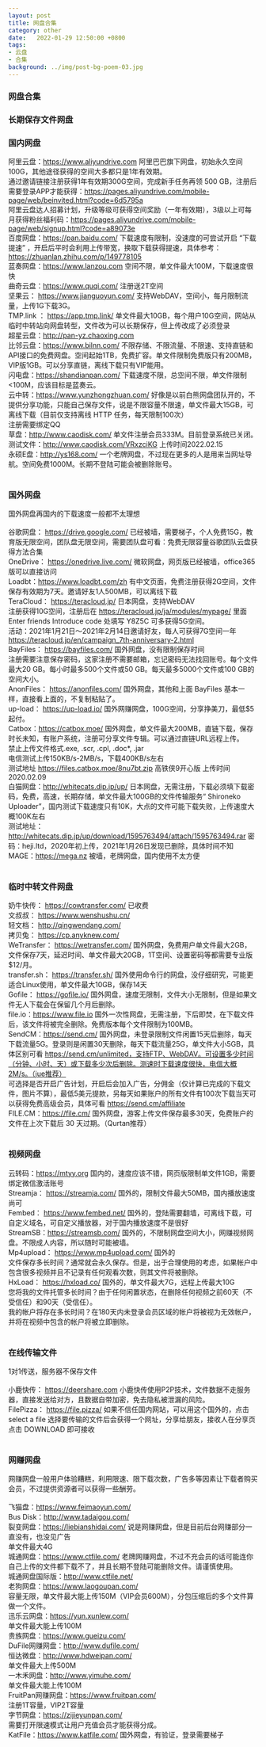 ```yaml
---
layout: post
title: 网盘合集
category: other
date:   2022-01-29 12:50:00 +0800
tags:
- 云盘
- 合集
background: ../img/post-bg-poem-03.jpg
---
```


### 网盘合集

### 长期保存文件网盘<br>

### 国内网盘<br>
阿里云盘：https://www.aliyundrive.com 阿里巴巴旗下网盘，初始永久空间100G，其他途径获得的空间大多都只是1年有效期。<br>
通过邀请链接注册获得1年有效期300G空间，完成新手任务再领 500 GB，注册后需要登录APP才能获得：https://pages.aliyundrive.com/mobile-page/web/beinvited.html?code=6d5795a<br>
阿里云盘达人招募计划，升级等级可获得空间奖励（一年有效期），3级以上可每月获得粉丝福利码：https://pages.aliyundrive.com/mobile-page/web/signup.html?code=a89073e<br>
百度网盘：https://pan.baidu.com/ 下载速度有限制，没速度的可尝试开启 “下载提速” ，开启后平时会利用上传带宽，换取下载获得提速，具体参考：https://zhuanlan.zhihu.com/p/149778105<br>
蓝奏网盘：https://www.lanzou.com 空间不限，单文件最大100M，下载速度很快<br>
曲奇云盘：https://www.quqi.com/ 注册送2T空间<br>
坚果云： https://www.jianguoyun.com/ 支持WebDAV，空间小，每月限制流量，上传1G下载3G。<br>
TMP.link ： https://app.tmp.link/ 单文件最大10GB，每个用户10G空间，网站从临时中转站向网盘转型，文件改为可以长期保存，但上传改成了必须登录<br>
超星云盘：http://pan-yz.chaoxing.com<br>
比邻云盘：https://www.bilnn.com/ 不限存储、不限流量、不限速、支持直链和API接口的免费网盘。空间起始1TB，免费扩容。单文件限制免费版只有200MB，VIP版1GB。可以分享直链，离线下载只有VIP能用。<br>
闪电盘：https://shandianpan.com/ 下载速度不限，总空间不限，单文件限制<100M，应该目标是蓝奏云。<br>
云中转：https://www.yunzhongzhuan.com/ 好像是以前白熊网盘团队开的，不提供分享功能，只能自己保存文件，说是不限容量不限速，单文件最大15GB，可离线下载（目前仅支持离线 HTTP 任务，每天限制100次）<br>
注册需要绑定QQ<br>
草盘：http://www.caodisk.com/ 单文件注册会员333M。目前登录系统已关闭。<br>
测试文件：http://www.caodisk.com/VRxzciKG 上传时间2022.02.15<br>
永硕E盘：http://ys168.com/ 一个老牌网盘，不过现在更多的人是用来当网址导航。空间免费1000M。长期不登陆可能会被删除账号。<br>
<br>
### 国外网盘<br>
国外网盘再国内的下载速度一般都不太理想<br>
<br>
谷歌网盘： https://drive.google.com/ 已经被墙，需要梯子，个人免费15G，教育版无限空间，团队盘无限空间，需要团队盘可看：免费无限容量谷歌团队云盘获得方法合集<br>
OneDrive： https://onedrive.live.com/ 微软网盘，网页版已经被墙，office365版可以直接访问<br>
Loadbt：https://www.loadbt.com/zh 有中文页面，免费注册获得2G空间，文件保存有效期为7天。邀请好友1人500MB，可以离线下载<br>
TeraCloud： https://teracloud.jp/ 日本网盘，支持WebDAV<br>
注册获得10G空间，注册后在 https://teracloud.jp/ja/modules/mypage/ 里面 Enter friends Introduce code 处填写 Y8Z5C 可多获得5G空间。<br>
活动：2021年1月21日～2021年2月14日邀请好友，每人可获得7G空间一年 https://teracloud.jp/en/campaign_7th-anniversary-2.html<br>
BayFiles： https://bayfiles.com/ 国外网盘，没有限制保存时间<br>
注册需要注意保存密码，这家注册不需要邮箱，忘记密码无法找回账号。每个文件最大20 GB。每小时最多500个文件或50 GB。每天最多5000个文件或100 GB的空间大小。<br>
AnonFiles： https://anonfiles.com/ 国外网盘，其他和上面 BayFiles 基本一样，直接看上面的，不复制粘贴了。<br>
up-load： https://up-load.io/ 国外网赚网盘，100G空间，分享挣美刀，最低$5起付。<br>
Catbox：https://catbox.moe/ 国外网盘，单文件最大200MB，直链下载，保存时长未知，有账户系统，注册可分享文件专辑。可以通过直链URL远程上传。<br>
禁止上传文件格式.exe, .scr, .cpl, .doc*, .jar<br>
电信测试上传150KB/s-2MB/s，下载400KB/s左右<br>
测试地址 https://files.catbox.moe/8nu7bt.zip 高铁侠9开心版 上传时间2020.02.09<br>
白猫网盘：http://whitecats.dip.jp/up/ 日本网盘，无需注册，下载必须填下载密码，免费，高速，长期存储，单文件最大100GB的文件传输服务“ Shironeko Uploader”，国内测试下载速度只有10K，大点的文件可能下载失败，上传速度大概100K左右<br>
测试地址：http://whitecats.dip.jp/up/download/1595763494/attach/1595763494.rar 密码：heji.ltd，2020年初上传，2021年1月26日发现已删除，具体时间不知<br>
MAGE：https://mega.nz 被墙，老牌网盘，国内使用不太方便<br>
<br>
### 临时中转文件网盘<br>
奶牛快传： https://cowtransfer.com/ 已收费<br>
文叔叔： https://www.wenshushu.cn/<br>
轻文档： http://qingwendang.com/<br>
拷贝兔： https://cp.anyknew.com/<br>
WeTransfer： https://wetransfer.com/ 国外网盘，免费用户单文件最大2GB，文件保存7天，延迟时间、单文件最大20GB，1T空间、设置密码等都需要专业版$12/月。<br>
transfer.sh： https://transfer.sh/ 国外使用命令行的网盘，没仔细研究，可能更适合Linux使用，单文件最大10GB，保存14天<br>
Gofile： https://gofile.io/ 国外网盘，速度无限制，文件大小无限制，但是如果文件无人下载会在保留几个月后删除。<br>
file.io：https://www.file.io 国外一次性网盘，无需注册，下后即焚，在下载文件后，该文件将被完全删除。免费版本每个文件限制为100MB。<br>
SendCM：https://send.cm/ 国外网盘，未登录限制文件闲置15天后删除，每天下载流量5G。登录则是闲置30天删除，每天下载流量25G，单文件大小5GB，具体区别可看 https://send.cm/unlimited，支持FTP、WebDAV。可设置多少时间（分钟、小时、天）或下载多少次后删除。测速时下载速度很快，电信大概2M/s。（jue推荐）<br>
可选择是否开启广告计划，开启后会加入广告，分佣金（仅计算已完成的下载文件，图片不算），最低5美元提款，另每天如果账户的所有文件有100次下载当天可以获得免费高级会员，具体可看 https://send.cm/affiliate<br>
FILE.CM：https://file.cm/ 国外网盘，游客上传文件保存最多30天，免费账户的文件在上次下载后 30 天过期。（Qurtan推荐）<br>
<br>
### 视频网盘<br>
云转码：https://mtyy.org 国内的，速度应该不错，网页版限制单文件1GB，需要绑定微信激活账号<br>
Streamja： https://streamja.com/ 国外的，限制文件最大50MB，国内播放速度尚可<br>
Fembed： https://www.fembed.net/ 国外的，登陆需要翻墙，可离线下载，可自定义域名，可自定义播放器，对于国内播放速度不是很好<br>
StreamSB：https://streamsb.com/ 国外的，不限制网盘空间大小，网赚视频网盘。不限成人内容，所以随时可能被墙。<br>
Mp4upload： https://www.mp4upload.com/ 国外的<br>
文件保存多长时间？通常就会永久保存。但是，出于合理使用的考虑，如果帐户中包含很多视频并且不记录有任何观看次数，则其文件将被删除。<br>
HxLoad： https://hxload.co/ 国外的，单文件最大7G，远程上传最大10G<br>
您将我的文件托管多长时间？由于任何闲置状态，在删除任何视频之前60天（不受信任）和90天（受信任）。<br>
我的帐户将存在多长时间？在180天内未登录会员区域的帐户将被视为无效帐户，并将在视频中包含的帐户将被立即删除。<br>
<br>
### 在线传输文件<br>
1对1传送，服务器不保存文件<br>
<br>
小鹿快传： https://deershare.com 小鹿快传使用P2P技术，文件数据不走服务器，直接发送给对方，且数据自带加密，免去隐私被泄漏的风险。<br>
FilePizza： https://file.pizza/ 如果不信任国内网站，可以用这个国外的，点击 select a file 选择要传输的文件后会获得一个网址，分享给朋友，接收人在分享页点击 DOWNLOAD 即可接收<br>
<br>
### 网赚网盘<br>
网赚网盘一般用户体验糟糕，利用限速、限下载次数，广告多等因素让下载者购买会员，不过提供资源者可以获得一些酬劳。<br>
<br>
飞猫盘：https://www.feimaoyun.com/<br>
Bus Disk：http://www.tadaigou.com/<br>
裂变网盘：https://liebianshidai.com/ 说是网赚网盘，但是目前后台网赚部分一直没有，也没见广告<br>
单文件最大4G<br>
城通网盘：https://www.ctfile.com/ 老牌网赚网盘，不过不充会员的话可能连你自己上传的文件都下载不了，并且长期不登陆可能删除文件。请谨慎使用。<br>
城通网盘国际版：http://www.ctfile.net/<br>
老狗网盘：https://www.laogoupan.com/<br>
容量无限，单文件最大能上传150M（VIP会员600M），分包压缩后的多个文件算做一个文件。<br>
迅乐云网盘：https://yun.xunlew.com/<br>
单文件最大能上传100M<br>
贵族网盘：https://www.gueizu.com/<br>
DuFile网赚网盘：http://www.dufile.com/<br>
恒达微盘：http://www.hdweipan.com/<br>
单文件最大上传500M<br>
一木禾网盘：http://www.yimuhe.com/<br>
单文件最大能上传100M<br>
FruitPan网赚网盘：https://www.fruitpan.com/<br>
注册1T容量，VIP2T容量<br>
字节网盘：https://zijieyunpan.com/<br>
需要打开限速模式让用户充值会员才能获得分成。<br>
KatFile：https://www.katfile.com/ 国外网盘，有验证，登录需要梯子<br>
<br>